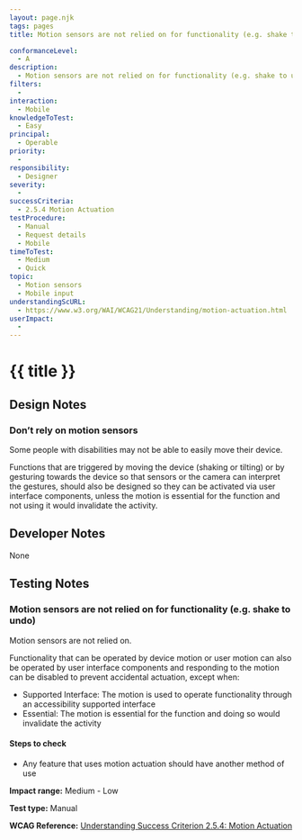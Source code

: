 ```yaml
---
layout: page.njk
tags: pages
title: Motion sensors are not relied on for functionality (e.g. shake to undo)

conformanceLevel:
  - A
description:
  - Motion sensors are not relied on for functionality (e.g. shake to undo)
filters:
  -
interaction:
  - Mobile
knowledgeToTest:
  - Easy
principal:
  - Operable
priority:
  -
responsibility:
  - Designer
severity:
  -
successCriteria:
  - 2.5.4 Motion Actuation
testProcedure:
  - Manual
  - Request details
  - Mobile
timeToTest:
  - Medium
  - Quick
topic:
  - Motion sensors
  - Mobile input
understandingScURL:
  - https://www.w3.org/WAI/WCAG21/Understanding/motion-actuation.html
userImpact:
  -
---
```


# {{ title }}

## Design Notes

### Don’t rely on motion sensors

Some people with disabilities may not be able to easily move their device.

Functions that are triggered by moving the device (shaking or tilting) or by gesturing towards the device so that sensors or the camera can interpret the gestures, should also be designed so they can be activated via user interface components, unless the motion is essential for the function and not using it would invalidate the activity.

## Developer Notes

None

## Testing Notes

### Motion sensors are not relied on for functionality (e.g. shake to undo)

Motion sensors are not relied on.

Functionality that can be operated by device motion or user motion can also be operated by user interface components and responding to the motion can be disabled to prevent accidental actuation, except when:

- Supported Interface: The motion is used to operate functionality through an accessibility supported interface
- Essential: The motion is essential for the function and doing so would invalidate the activity

#### Steps to check

- Any feature that uses motion actuation should have another method of use

**Impact range:** Medium - Low

**Test type:** Manual

**WCAG Reference:** [Understanding Success Criterion 2.5.4: Motion Actuation](https://www.w3.org/WAI/WCAG21/Understanding/motion-actuation.html)
